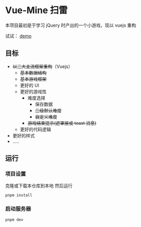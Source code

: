 # Vue-Mine 扫雷

本项目最初是于学习 jQuery 时产出的一个小游戏，现以 vuejs 重构

试试：
[demo](https://enpitsulin.github.io/Vue-minesweeper/dist/)

## 目标

- ~~以三大主流框架重构~~（Vuejs）
  - ~~基本数据结构~~
  - ~~基本游戏框架~~
  - 更好的 UI
  - 更好的游戏性
    - 难度选择
      - 保存数据
      - ~~三级默认难度~~
      - ~~自定义难度~~
    - ~~游戏结束提示(遮罩层或 toast 消息)~~
  - 更好的代码逻辑
- 更好的样式
- .....

## 运行

### 项目设置

克隆或下载本仓库到本地 然后运行

```shell
pnpm install
```

### 启动服务器

```shell
pnpm dev
```
